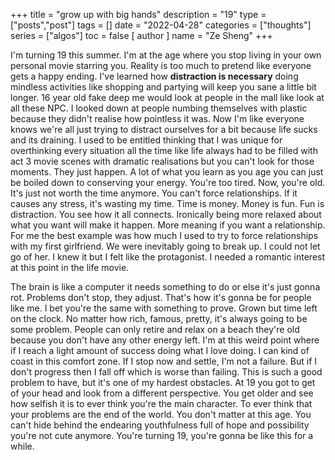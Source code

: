 +++
title = "grow up with big hands"
description = "19"
type = ["posts","post"]
tags = []
date = "2022-04-28"
categories = ["thoughts"]
series = ["algos"]
toc = false
[ author ]
  name = "Ze Sheng"
+++

I'm turning 19 this summer. I'm at the age where you stop living in your own personal movie starring you. Reality is too much to pretend like everyone gets a happy ending. I've learned how **distraction is necessary** doing mindless activities like shopping and partying will keep you sane a little bit longer. 16 year old fake deep me would look at people in the mall like look at all these NPC. I looked down at people numbing themselves with plastic because they didn't realise how pointless it was. Now I'm like everyone knows we're all just trying to distract ourselves for a bit because life sucks and its draining. I used to be entitled thinking that I was unique for overthinking every situation all the time like life always had to be filled with act 3 movie scenes with dramatic realisations but you can't look for those moments. They just happen. A lot of what you learn as you age you can just be boiled down to conserving your energy. You're too tired. Now, you're old. It's just not worth the time anymore. You can't force relationships. If it causes any stress, it's wasting my time. Time is money. Money is fun. Fun is distraction. You see how it all connects. Ironically being more relaxed about what you want will make it happen. More meaning if you want a relationship. For me the best example was how much I used to try to force relationships with my first girlfriend. We were inevitably going to break up. I could not let go of her. I knew it but I felt like the protagonist. I needed a romantic interest at this point in the life movie. 


The brain is like a computer it needs something to do or else it's just gonna rot. Problems don't stop, they adjust. That's how it's gonna be for people like me. I bet you're the same with something to prove. Grown but time left on the clock. No matter how rich, famous, pretty, it's always going to be some problem. People can only retire and relax on a beach they're old because you don't have any other energy left. I'm at this weird point where if I reach a light amount of success doing what I love doing. I can kind of coast in this comfort zone. If I stop now and settle, I'm not a failure. But if I don't progress then I fall off which is worse than failing. This is such a good problem to have, but it's one of my hardest obstacles. At 19 you got to get of your head and look from a different perspective. You get older and see how selfish it is to ever think you're the main character. To ever think that your problems are the end of the world. You don't matter at this age. You can't hide behind the endearing youthfulness full of hope and possibility you're not cute anymore. You're turning 19, you're gonna be like this for a while. 
